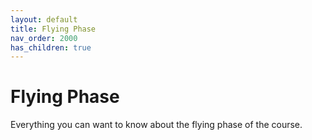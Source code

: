 ```yaml
---
layout: default
title: Flying Phase
nav_order: 2000
has_children: true
---
```


# Flying Phase

Everything you can want to know about the flying phase of the course.
